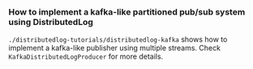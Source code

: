 ### How to implement a kafka-like partitioned pub/sub system using DistributedLog

`./distributedlog-tutorials/distributedlog-kafka` shows how to implement a kafka-like publisher using multiple streams.
Check `KafkaDistributedLogProducer` for more details.
